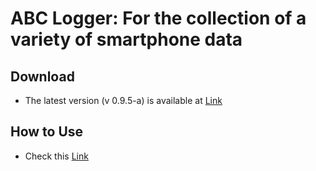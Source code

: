 # ABC Logger: For the collection of a variety of smartphone data

## Download
* The latest version (v 0.9.5-a) is available at [Link](./app/apks/debug/kaist.iclab.abclogger-v0.9.5-a-debug.apk)

## How to Use
* Check this [Link](https://docs.google.com/presentation/d/1Spsh91PjZ-rfkQiY6rQLb5tOxaEkIvrDn3eZffrZgs4/edit?usp=sharing)



